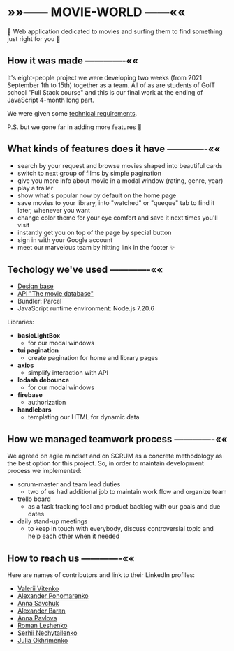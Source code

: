# »»—— MOVIE-WORLD ——««

💫 Web application dedicated to movies and surfing them to find something just right for you 💫

## How it was made ————-««

It's eight-people project we were developing two weeks (from 2021 September 1th to 15th) together as
a team. All of as are students of GoIT school "Full Stack course" and this is our final work at the
ending of JavaScript 4-month long part.

We were given some
[technical requirements](https://docs.google.com/spreadsheets/d/1xznttn6bvxeMyIuJWg7daMGIQGBi31rfuRsaBtV0L0M/edit#gid=0).

P.S. but we gone far in adding more features 💨

## What kinds of features does it have ————-««

- search by your request and browse movies shaped into beautiful cards
- switch to next group of films by simple pagination
- give you more info about movie in a modal window (rating, genre, year)
- play a trailer
- show what's popular now by default on the home page
- save movies to your library, into "watched" or "queque" tab to find it later, whenever you want
- change color theme for your eye comfort and save it next times you'll visit
- instantly get you on top of the page by special button
- sign in with your Google account
- meet our marvelous team by hitting link in the footer ✨

## Techology we've used ————-««

- [Design base](https://www.figma.com/file/lA5plQSUEbIKOSJHfuPpXO/Filmoteka?node-id=0%3A1)
- [API "The movie database"](https://www.themoviedb.org/)
- Bundler: Parcel
- JavaScript runtime environment: Node.js 7.20.6

Libraries:

- **basicLightBox**
  - for our modal windows
- **tui pagination**
  - create pagination for home and library pages
- **axios**
  - simplify interaction with API
- **lodash debounce**
  - for our modal windows
- **firebase**
  - authorization
- **handlebars**
  - templating our HTML for dynamic data

## How we managed teamwork process ————-««

We agreed on agile mindset and on SCRUM as a concrete methodology as the best option for this
project. So, in order to maintain development process we implemented:

- scrum-master and team lead duties
  - two of us had additional job to maintain work flow and organize team
- trello board
  - as a task tracking tool and product backlog with our goals and due dates
- daily stand-up meetings
  - to keep in touch with everybody, discuss controversial topic and help each other when it needed

## How to reach us ————-««

Here are names of contributors and link to their LinkedIn profiles:

- [Valerii Vitenko](https://www.linkedin.com/in/leroviten/)
- [Alexander Ponomarenko](https://www.linkedin.com/in/ponomalex/)
- [Anna Savchuk](https://www.linkedin.com/in/anna-savchuk-b1759221b/)
- [Alexander Baran](https://www.linkedin.com/in/alexander-baran-415091212/)
- [Anna Pavlova](https://www.linkedin.com/in/anna-pavlova-80b88321b/)
- [Roman Leshenko](https://www.linkedin.com/in/roman-leshchenko-467149220/)
- [Serhii Nechytailenko](https://www.linkedin.com/in/serhii-nechytailenko-0ab499215/)
- [Julia Okhrimenko](https://www.linkedin.com/in/julia-ohrimenko-97281515b/)

